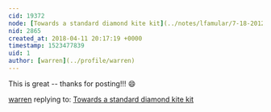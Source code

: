 ```yaml
---
cid: 19372
node: [Towards a standard diamond kite kit](../notes/lfamular/7-18-2012/towards-standard-diamond-kite-kit)
nid: 2865
created_at: 2018-04-11 20:17:19 +0000
timestamp: 1523477839
uid: 1
author: [warren](../profile/warren)
---
```


This is great -- thanks for posting!!! 😄

[warren](../profile/warren) replying to: [Towards a standard diamond kite kit](../notes/lfamular/7-18-2012/towards-standard-diamond-kite-kit)


